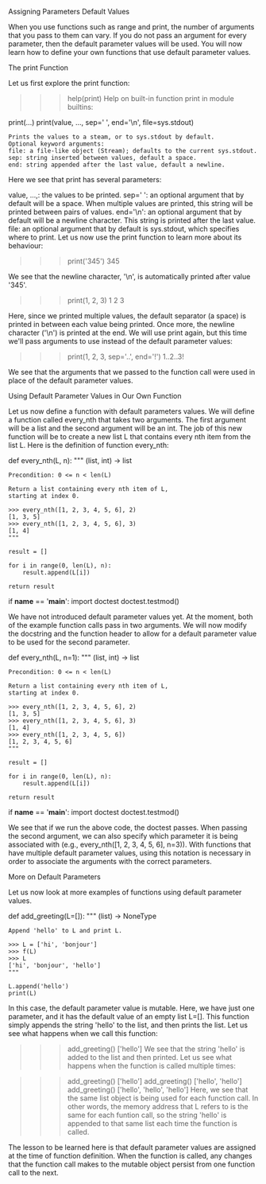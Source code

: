 Assigning Parameters Default Values

When you use functions such as range and print, the number of arguments that you pass to them can vary. If you do not pass an argument for every parameter, then the default parameter values will be used. You will now learn how to define your own functions that use default parameter values.

The print Function

Let us first explore the print function:

>>> help(print)
Help on built-in function print in module builtins:

print(...)
    print(value, ..., sep=' ', end='\n', file=sys.stdout)
    
    Prints the values to a steam, or to sys.stdout by default.
    Optional keyword arguments:
    file: a file-like object (Stream); defaults to the current sys.stdout.
    sep: string inserted between values, default a space.
    end: string appended after the last value, default a newline.
    
>>> 
	
Here we see that print has several parameters:

value, ...,: the values to be printed.
sep=' ': an optional argument that by default will be a space. When multiple values are printed, this string will be printed between pairs of values.
end='\n': an optional argument that by default will be a newline character. This string is printed after the last value.
file: an optional argument that by default is sys.stdout, which specifies where to print.
Let us now use the print function to learn more about its behaviour:

>>> print('345')
345
>>> 
We see that the newline character, '\n', is automatically printed after value '345'.

>>> print(1, 2, 3)
1 2 3
>>>
Here, since we printed multiple values, the default separator (a space) is printed in between each value being printed. Once more, the newline character ('\n') is printed at the end. We will use print again, but this time we'll pass arguments to use instead of the default parameter values:

>>> print(1, 2, 3, sep='..', end='!')
1..2..3!
>>> 
We see that the arguments that we passed to the function call were used in place of the default parameter values.

Using Default Parameter Values in Our Own Function

Let us now define a function with default parameters values. We will define a function called every_nth that takes two arguments. The first argument will be a list and the second argument will be an int. The job of this new function will be to create a new list L that contains every nth item from the list L. Here is the definition of function every_nth:

def every_nth(L, n):
    """ (list, int) -> list

    Precondition: 0 <= n < len(L)

    Return a list containing every nth item of L,
    starting at index 0.
    
    >>> every_nth([1, 2, 3, 4, 5, 6], 2)
    [1, 3, 5]
    >>> every_nth([1, 2, 3, 4, 5, 6], 3)
    [1, 4]
    """
    
    result = []

    for i in range(0, len(L), n):
        result.append(L[i])

    return result


if __name__ == '__main__':
    import doctest
    doctest.testmod()
    
We have not introduced default parameter values yet. At the moment, both of the example function calls pass in two arguments. We will now modify the docstring and the function header to allow for a default parameter value to be used for the second parameter.

def every_nth(L, n=1):
    """ (list, int) -> list

    Precondition: 0 <= n < len(L)

    Return a list containing every nth item of L,
    starting at index 0.
    
    >>> every_nth([1, 2, 3, 4, 5, 6], 2)
    [1, 3, 5]
    >>> every_nth([1, 2, 3, 4, 5, 6], 3)
    [1, 4]
    >>> every_nth([1, 2, 3, 4, 5, 6])
    [1, 2, 3, 4, 5, 6]
    """
    
    result = []

    for i in range(0, len(L), n):
        result.append(L[i])

    return result


if __name__ == '__main__':
    import doctest
    doctest.testmod()
    
We see that if we run the above code, the doctest passes. When passing the second argument, we can also specify which parameter it is being associated with (e.g., every_nth([1, 2, 3, 4, 5, 6], n=3)). With functions that have multiple default parameter values, using this notation is necessary in order to associate the arguments with the correct parameters.

More on Default Parameters

Let us now look at more examples of functions using default parameter values.

def add_greeting(L=[]):
    """ (list) -> NoneType

    Append 'hello' to L and print L.

    >>> L = ['hi', 'bonjour']
    >>> f(L)
    >>> L
    ['hi', 'bonjour', 'hello']
    """

    L.append('hello')
    print(L)
    
In this case, the default parameter value is mutable. Here, we have just one parameter, and it has the default value of an empty list L=[]. This function simply appends the string 'hello' to the list, and then prints the list. Let us see what happens when we call this function:

>>> add_greeting()
['hello']
We see that the string 'hello' is added to the list and then printed. Let us see what happens when the function is called multiple times:

>>> add_greeting()
['hello']
>>> add_greeting()
['hello', 'hello']
>>> add_greeting()
['hello', 'hello', 'hello']
Here, we see that the same list object is being used for each function call. In other words, the memory address that L refers to is the same for each funtion call, so the string 'hello' is appended to that same list each time the function is called. 

The lesson to be learned here is that default parameter values are assigned at the time of function definition. When the function is called, any changes that the function call makes to the mutable object persist from one function call to the next.